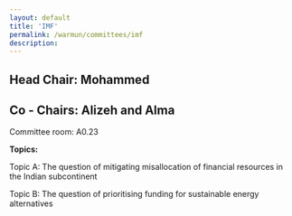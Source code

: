 ```yaml
---
layout: default
title: 'IMF'
permalink: /warmun/committees/imf
description:
---
```

## Head Chair: Mohammed

## Co - Chairs: Alizeh and Alma

Committee room: A0.23

<b>Topics:</b>

  Topic A: The question of mitigating misallocation of financial resources in the Indian subcontinent

  Topic B: The question of prioritising funding for sustainable energy alternatives

